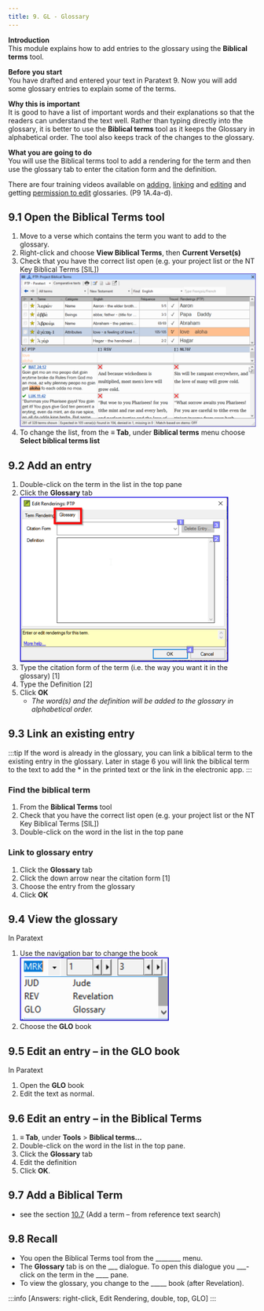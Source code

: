 ```yaml
---
title: 9. GL - Glossary
---
```

**Introduction**  
This module explains how to add entries to the glossary using the **Biblical terms** tool.

**Before you start**  
You have drafted and entered your text in Paratext 9. Now you will add some glossary entries to explain some of the terms.

**Why this is important**  
It is good to have a list of important words and their explanations so that the readers can understand the text well. Rather than typing directly into the glossary, it is better to use the **Biblical terms** tool as it keeps the Glossary in alphabetical order. The tool also keeps track of the changes to the glossary.

**What you are going to do**  
You will use the Biblical terms tool to add a rendering for the term and then use the glossary tab to enter the citation form and the definition.

There are four training videos available on [adding](../../Video-summaries/02-Stage-1/5.Additional/1A.4a.md), [linking](../../Video-summaries/02-Stage-1/5.Additional/1A.4c.md) and [editing](../../Video-summaries/02-Stage-1/5.Additional/1A.4d.md) and getting [permission to edit](../../Video-summaries/02-Stage-1/5.Additional/1A.4b.md) glossaries. (P9 1A.4a-d).

## 9.1 Open the Biblical Terms tool
1.  Move to a verse which contains the term you want to add to the glossary.
1.  Right-click and choose **View Biblical Terms**, then **Current Verset(s)**
1.  Check that you have the correct list open (e.g. your project list or the NT Key Biblical Terms [SIL])  
  ![](../media/2b01905ef3b07447852ee02967bd29ef.png)
1.  To change the list, from the **≡ Tab**, under **Biblical terms** menu choose **Select biblical terms list**

## 9.2 Add an entry
1.  Double-click on the term in the list in the top pane
1.  Click the **Glossary** tab  
    ![](../media/a72d1e5b782c3521acd208d3ad948806.png)
1.  Type the citation form of the term (i.e. the way you want it in the glossary) [1]
1.  Type the Definition [2]
1.  Click **OK**  
    -  *The word(s) and the definition will be added to the glossary in alphabetical order.*

## 9.3 Link an existing entry
:::tip
If the word is already in the glossary, you can link a biblical term to the existing entry in the glossary. Later in stage 6 you will link the biblical term to the text to add the \* in the printed text or the link in the electronic app.
:::
### Find the biblical term
1.  From the **Biblical Terms** tool
1.  Check that you have the correct list open (e.g. your project list or the NT Key Biblical Terms [SIL])
1.  Double-click on the word in the list in the top pane

### Link to glossary entry
1.  Click the **Glossary** tab
3.  Click the down arrow near the citation form [1]
4.  Choose the entry from the glossary
5.  Click **OK**

## 9.4 View the glossary
In Paratext

1.  Use the navigation bar to change the book  
    ![](../media/1ff8980dd966e0b6d022ab9831c08cae.png)
1.  Choose the **GLO** book

## 9.5 Edit an entry – in the GLO book
In Paratext

1.  Open the **GLO** book
1.  Edit the text as normal.

## 9.6 Edit an entry – in the Biblical Terms
1.  **≡ Tab**, under **Tools** \> **Biblical terms…**
1.  Double-click on the word in the list in the top pane.
1.  Click the **Glossary** tab
1.  Edit the definition
1.  Click **OK**.

## 9.7 Add a Biblical Term
-  see the section [10.7](10.BT.md#107Add) (Add a term – from reference text search)

## 9.8 Recall
-  You open the Biblical Terms tool from the \_______\_ menu.
-  The **Glossary** tab is on the \__\__\_ dialogue. To open this dialogue you \_\_\_-click on the term in the \_\_\_\_ pane.
-  To view the glossary, you change to the \____\_ book (after Revelation).

:::info
[Answers: right-click, Edit Rendering, double, top, GLO]
:::